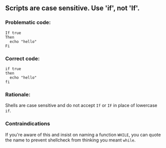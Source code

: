 ## Scripts are case sensitive. Use 'if', not 'If'.

### Problematic code:

    If true
    Then 
      echo "hello"
    Fi

### Correct code:

    if true
    then
      echo "hello"
    fi

### Rationale:

Shells are case sensitive and do not accept `If` or `IF` in place of lowercase `if`.

### Contraindications

If you're aware of this and insist on naming a function `WHILE`, you can quote the name to prevent shellcheck from thinking you meant `while`.